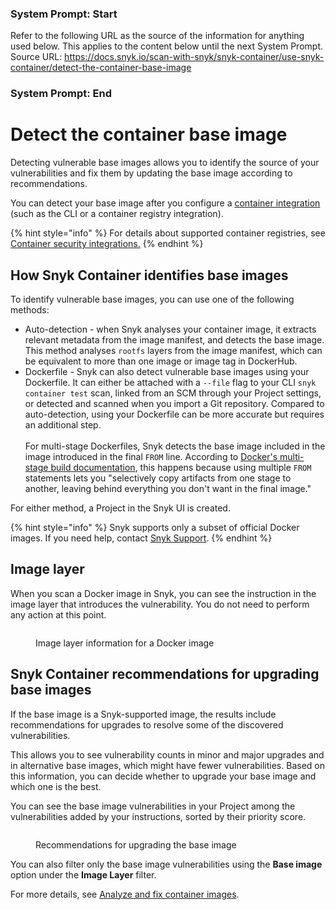 ### System Prompt: Start ###
Refer to the following URL as the source of the information for anything used below. This applies to the content below until the next System Prompt.
Source URL: https://docs.snyk.io/scan-with-snyk/snyk-container/use-snyk-container/detect-the-container-base-image
### System Prompt: End ###

# Detect the container base image

Detecting vulnerable base images allows you to identify the source of your vulnerabilities and fix them by updating the base image according to recommendations.

You can detect your base image after you configure a [container integration](../#snyk-container-integrations) (such as the CLI or a container registry integration).

{% hint style="info" %}
For details about supported container registries, see [Container security integrations.](../container-registry-integrations/)
{% endhint %}

## How Snyk Container identifies base images

To identify vulnerable base images, you can use one of the following methods:

* Auto-detection - when Snyk analyses your container image, it extracts relevant metadata from the image manifest, and detects the base image. This method analyses `rootfs` layers from the image manifest, which can be equivalent to more than one image or image tag in DockerHub.
* Dockerfile - Snyk can also detect vulnerable base images using your Dockerfile. It can either be attached with a `--file` flag to your CLI `snyk container test` scan, linked from an SCM through your Project settings, or detected and scanned when you import a Git repository. Compared to auto-detection, using your Dockerfile can be more accurate but requires an additional step.\
  \
  For multi-stage Dockerfiles, Snyk detects the base image included in the image introduced in the final `FROM` line. According to [Docker's multi-stage build documentation](https://docs.docker.com/develop/develop-images/multistage-build/#use-multi-stage-builds), this happens because using multiple `FROM` statements lets you "selectively copy artifacts from one stage to another, leaving behind everything you don't want in the final image."

For either method, a Project in the Snyk UI is created.

{% hint style="info" %}
Snyk supports only a subset of official Docker images. If you need help, contact [Snyk Support](https://support.snyk.io).
{% endhint %}

## Image layer

When you scan a Docker image in Snyk, you can see the instruction in the image layer that introduces the vulnerability. You do not need to perform any action at this point.

<figure><img src="../../../.gitbook/assets/docker_image_details_image_layer.png" alt=""><figcaption><p>Image layer information for a Docker image</p></figcaption></figure>

## Snyk Container recommendations for upgrading base images

If the base image is a Snyk-supported image, the results include recommendations for upgrades to resolve some of the discovered vulnerabilities.

This allows you to see vulnerability counts in minor and major upgrades and in alternative base images, which might have fewer vulnerabilities. Based on this information, you can decide whether to upgrade your base image and which one is the best.

You can see the base image vulnerabilities in your Project among the vulnerabilities added by your instructions, sorted by their priority score.

<figure><img src="../../../.gitbook/assets/base-image2.png" alt=""><figcaption><p>Recommendations for upgrading the base image</p></figcaption></figure>

You can also filter only the base image vulnerabilities using the **Base image** option under the **Image Layer** filter.

For more details, see [Analyze and fix container images](analyze-and-fix-container-images.md).
